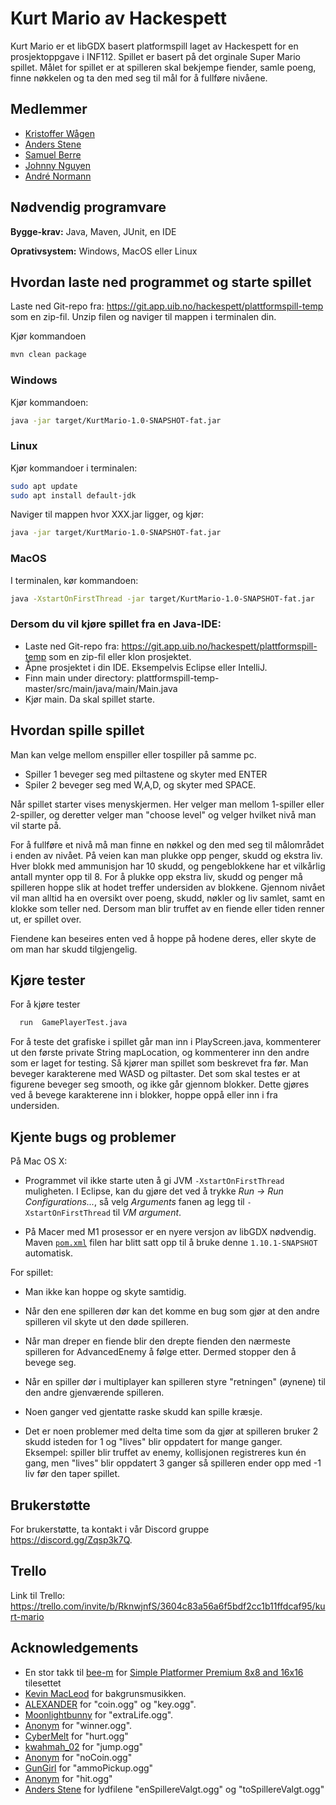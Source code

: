 # Kurt Mario av Hackespett

Kurt Mario er et libGDX basert platformspill laget av Hackespett for en prosjektoppgave i INF112.
Spillet er basert på det orginale Super Mario spillet. Målet for spillet er at spilleren skal bekjempe fiender, samle poeng, finne nøkkelen og ta
den med seg til mål for å fullføre nivåene.
## Medlemmer

- [Kristoffer Wågen](https://git.app.uib.no/Kristoffer.Wagen)
- [Anders Stene](https://git.app.uib.no/Anders.Stene)
- [Samuel Berre](https://git.app.uib.no/Samuel.Berre)
- [Johnny Nguyen](https://git.app.uib.no/J.Nguyen)
- [André Normann](https://git.app.uib.no/Andre.Normann)
## Nødvendig programvare

**Bygge-krav:** Java, Maven, JUnit, en IDE

**Oprativsystem:** Windows, MacOS eller Linux

## Hvordan laste ned programmet og starte spillet

Laste ned Git-repo fra: https://git.app.uib.no/hackespett/plattformspill-temp som en zip-fil. Unzip filen og naviger til mappen i terminalen din. 

Kjør kommandoen 
```bash
mvn clean package
```

### Windows
Kjør kommandoen:
```bash
java -jar target/KurtMario-1.0-SNAPSHOT-fat.jar
```
### Linux
Kjør kommandoer i terminalen:
```bash
sudo apt update
sudo apt install default-jdk
```
Naviger til mappen hvor XXX.jar ligger, og kjør:

```bash
java -jar target/KurtMario-1.0-SNAPSHOT-fat.jar
```
### MacOS
I terminalen, kør kommandoen:
```bash
java -XstartOnFirstThread -jar target/KurtMario-1.0-SNAPSHOT-fat.jar
```

### Dersom du vil kjøre spillet fra en Java-IDE:

* Laste ned Git-repo fra: https://git.app.uib.no/hackespett/plattformspill-temp som en zip-fil eller klon prosjektet.
* Åpne prosjektet i din IDE. Eksempelvis Eclipse eller IntelliJ.
* Finn main under directory: plattformspill-temp-master/src/main/java/main/Main.java
* Kjør main. Da skal spillet starte.

## Hvordan spille spillet

Man kan velge mellom enspiller eller tospiller på samme pc.
- Spiller 1 beveger seg med piltastene og skyter med ENTER
- Spiler 2 beveger seg med W,A,D, og skyter med SPACE.

Når spillet starter vises menyskjermen. Her velger man mellom 1-spiller eller 2-spiller, og deretter velger man
"choose level" og velger hvilket nivå man vil starte på.

For å fullføre et nivå må man finne en nøkkel og den med seg til
målområdet i enden av nivået. På veien kan man plukke opp penger, skudd og ekstra liv.
Hver blokk med ammunisjon har 10 skudd, og pengeblokkene har et vilkårlig antall mynter opp til 8.
For å plukke opp ekstra liv, skudd og penger må spilleren hoppe slik at hodet treffer undersiden
av blokkene.
Gjennom nivået vil man alltid ha en oversikt over poeng, skudd, nøkler og liv samlet, samt en klokke som
teller ned. Dersom man blir truffet av en fiende eller tiden renner ut, er spillet over.

Fiendene kan beseires enten ved å hoppe på hodene deres, eller skyte de om man har skudd tilgjengelig.

## Kjøre tester

For å kjøre tester

```bash
  run  GamePlayerTest.java 
```

For å teste det grafiske i spillet går man inn i PlayScreen.java, kommenterer ut den første private String mapLocation, og kommenterer inn den andre som er laget for testing. Så kjører man spillet som beskrevet fra før. Man beveger karakterene med WASD og piltaster. Det som skal testes er at figurene beveger seg smooth, og ikke går gjennom blokker. Dette gjøres ved å bevege karakterene inn i blokker, hoppe oppå eller inn i fra undersiden.

## Kjente bugs og problemer

På Mac OS X:

* Programmet vil ikke starte uten å gi JVM `-XstartOnFirstThread` muligheten. I Eclipse, kan du gjøre det ved å trykke *Run → Run Configurations...*, så velg *Arguments* fanen ag legg til `-XstartOnFirstThread` til *VM argument*.

* På Macer med M1 prosessor er en nyere versjon av libGDX nødvendig. Maven [`pom.xml`](pom.xml) filen har blitt satt opp til å bruke denne `1.10.1-SNAPSHOT` automatisk.

For spillet:

* Man ikke kan hoppe og skyte samtidig. 

* Når den ene spilleren dør kan det komme en bug som gjør at den andre spilleren vil skyte ut den døde spilleren.

* Når man dreper en fiende blir den drepte fienden den nærmeste spilleren for AdvancedEnemy å følge etter. Dermed stopper den å bevege seg.

* Når en spiller dør i multiplayer kan spilleren styre "retningen" (øynene) til den andre gjenværende spilleren.

* Noen ganger ved gjentatte raske skudd kan spille kræsje.

* Det er noen problemer med delta time som da gjør at spilleren bruker 2 skudd isteden for 1 og "lives" blir oppdatert for mange ganger. 
Eksempel: spiller blir truffet av enemy, kollisjonen registreres kun én gang, men "lives" blir oppdatert 3 ganger så spilleren ender opp med -1 liv før den taper spillet.

## Brukerstøtte

For brukerstøtte, ta kontakt i vår Discord gruppe https://discord.gg/Zqsp3k7Q.

## Trello
Link til Trello:
https://trello.com/invite/b/RknwjnfS/3604c83a56a6f5bdf2cc1b11ffdcaf95/kurt-mario

## Acknowledgements

- En stor takk til [bee-m](https://bee-m.itch.io) for [Simple Platformer Premium 8x8 and 16x16](https://bee-m.itch.io/simple-platformer-premium-8x8-and-16x16) tilesettet
- [Kevin MacLeod](https://www.chosic.com/download-audio/27248/) for bakgrunsmusikken.
- [ALEXANDER](https://orangefreesounds.com/mario-coin-sound/) for "coin.ogg" og "key.ogg".
- [Moonlightbunny](https://www.myinstants.com/profile/moonlightbnny/) for "extraLife.ogg".
- [Anonym](https://www.myinstants.com/instant/winner-winner-chicken-dinner-9/) for "winner.ogg".
- [CyberMelt](https://www.myinstants.com/profile/CyberMelt/) for "hurt.ogg"
- [kwahmah_02](https://freesound.org/people/kwahmah_02/sounds/262893/) for "jump.ogg"
- [Anonym](https://www.myinstants.com/instant/pokemon-wall-bump-28798/) for "noCoin.ogg"
- [GunGirl](https://www.myinstants.com/profile/GunGirl/) for "ammoPickup.ogg"
- [Anonym](http://plantsvszombies.clan.su/publ/fajly/muzyka_i_zvuki_iz_igry/plants_vs_zombies_sounds_zvuki_iz_igry_chast_3/7-1-0-7) for "hit.ogg"
- [Anders Stene](https://git.app.uib.no/Anders.Stene) for lydfilene "enSpillereValgt.ogg" og "toSpillereValgt.ogg"
